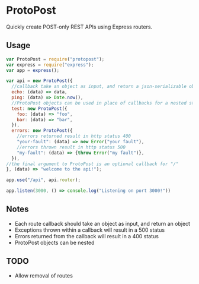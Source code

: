# ProtoPost
Quickly create POST-only REST APIs using Express routers.

## Usage
```js
var ProtoPost = require("protopost");
var express = require("express");
var app = express();

var api = new ProtoPost({
  //callback take an object as input, and return a json-serializable object
  echo: (data) => data,
  ping: (data) => Date.now(),
  //ProtoPost objects can be used in place of callbacks for a nested structure
  test: new ProtoPost({
    foo: (data) => "foo",
    bar: (data) => "bar",
  }),
  errors: new ProtoPost({
    //errors returned result in http status 400
    "your-fault": (data) => new Error("your fault"),
    //errors thrown result in http status 500
    "my-fault": (data) => {throw Error("my fault")},
  }),
//the final argument to ProtoPost is an optional callback for "/"
}, (data) => "welcome to the api!");

app.use("/api", api.router);

app.listen(3000, () => console.log("Listening on port 3000!"))
```

## Notes
* Each route callback should take an object as input, and return an object
* Exceptions thrown within a callback will result in a 500 status
* Errors returned from the callback will result in a 400 status
* ProtoPost objects can be nested

## TODO
* Allow removal of routes

